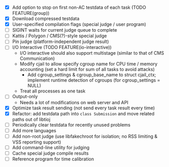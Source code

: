 - [x] Add option to stop on first non-AC testdata of each task (TODO FEATURE(group))
- [x] Download compressed testdata
- [x] User-specified compilation flags (special judge / user program)
- [ ] SIGINT waits for current judge queue to complete
- [ ] Kattis / Polygon / CMS(?)-style special judge
- [ ] Pin judge (platform-independent judge result)
- [ ] I/O Interactive (TODO FEATURE(io-interactive))
    - I/O interactive should also support multistage (similar to that of CMS Communication)
    - Modify cjail to allow specify cgroup name for CPU time / memory accounting (set a hard limit for sum of all tasks to avoid attacks)
        - Add cgroup_settings & cgroup_base_name to struct cjail_ctx; implement runtime detection of cgroups (for cgroup_settings = NULL)
    - Treat all processes as one task
- [ ] Output-only
    - Needs a lot of modifications on web server and API
- [x] Optimize task result sending (not send every task result every time)
- [x] Refactor: add testdata path into `class Submission` and move related paths out of libtioj
- [ ] Periodically clear testdata for recently unused problems
- [ ] Add more languages
- [ ] Add non-root judge (use libfakechroot for isolation; no RSS limiting & VSS reporting support)
- [ ] Add command-line utility for judging
- [ ] Cache special judge compile results
- [ ] Reference program for time calibration

